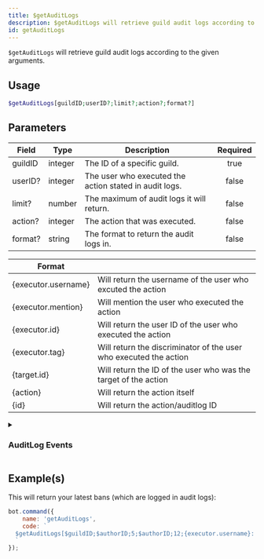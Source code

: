 ```yaml
---
title: $getAuditLogs
description: $getAuditLogs will retrieve guild audit logs according to the given arguments.
id: getAuditLogs
---
```


`$getAuditLogs` will retrieve guild audit logs according to the given arguments.

## Usage

```php
$getAuditLogs[guildID;userID?;limit?;action?;format?]
```

## Parameters

| Field   | Type    | Description                                            | Required |
| ------- | ------- | ------------------------------------------------------ | :------: |
| guildID | integer | The ID of a specific guild.                            |   true   |
| userID? | integer | The user who executed the action stated in audit logs. |  false   |
| limit?  | number  | The maximum of audit logs it will return.              |  false   |
| action? | integer | The action that was executed.                          |  false   |
| format? | string  | The format to return the audit logs in.                |  false   |

| Format              |                                                                   |
| ------------------- | ----------------------------------------------------------------- |
| {executor.username} | Will return the username of the user who excuted the action       |
| {executor.mention}  | Will mention the user who executed the action                     |
| {executor.id}       | Will return the user ID of the user who executed the action       |
| {executor.tag}      | Will return the discriminator of the user who executed the action |
| {target.id}         | Will return the ID of the user who was the target of the action   |
| {action}            | Will return the action itself                                     |
| {id}                | Will return the action/auditlog ID                                |

<details>
  <summary><h3> AuditLog Events </h3></summary>
 
| EVENT                                   | VALUE | DESCRIPTION                                               |       OBJECT CHANGED       |
| --------------------------------------- | :---: | --------------------------------------------------------- | :------------------------: |
| GuildUpdate                             |   1   | Server settings were updated                              |           Guild            |
| ChannelCreate                           |  10   | Channel was created                                       |          Channel           |
| ChannelUpdate                           |  11   | Channel settings were updated                             |          Channel           |
| ChannelDelete                           |  12   | Channel was deleted                                       |          Channel           |
| ChannelOverwriteCreate                  |  13   | Permission overwrite was added to a channel               |     Channel Overwrite      |
| ChannelOverwriteUpdate                  |  14   | Permission overwrite was updated for a channel            |     Channel Overwrite      |
| ChannelOverwriteDelete                  |  15   | Permission overwrite was deleted from a channel           |     Channel Overwrite      |
| MemberKick                              |  20   | Member was removed from server                            |                            |
| MemberPrune                             |  21   | Members were pruned from server                           |                            |
| MemberBanAdd                            |  22   | Member was banned from server                             |                            |
| MemberBanRemove                         |  23   | Server ban was lifted for a member                        |                            |
| MemberUpdate                            |  24   | Member was updated in server                              |           Member           |
| MemberRoleUpdate                        |  25   | Member was added or removed from a role                   |        Partial Role        |
| MemberMove                              |  26   | Member was moved to a different voice channel             |                            |
| MemberDisconnect                        |  27   | Member was disconnected from a voice channel              |                            |
| BotAdd                                  |  28   | Bot user was added to server                              |                            |
| RoleCreate                              |  30   | Role was created                                          |            Role            |
| RoleUpdate                              |  31   | Role was edited                                           |            Role            |
| RoleDelete                              |  32   | Role was deleted                                          |            Role            |
| InviteCreate                            |  40   | Server invite was created                                 | Invite and Invite Metadata |
| InviteUpdate                            |  41   | Server invite was updated                                 | Invite and Invite Metadata |
| InviteDelete                            |  42   | Server invite was deleted                                 | Invite and Invite Metadata |
| WebhookCreate                           |  50   | Webhook was created                                       |          Webhook           |
| WebhookUpdate                           |  51   | Webhook properties or channel were updated                |          Webhook           |
| WebhookDelete                           |  52   | Webhook was deleted                                       |          Webhook           |
| EmojiCreate                             |  60   | Emoji was created                                         |           Emoji            |
| EmojiUpdate                             |  61   | Emoji name was updated                                    |           Emoji            |
| EmojiDelete                             |  62   | Emoji was deleted                                         |           Emoji            |
| MessageDelete                           |  72   | Single message was deleted                                |                            |
| MessageBulkDelete                       |  73   | Multiple messages were deleted                            |                            |
| MessagePin                              |  74   | Message was pinned to a channel                           |                            |
| MessageUnPin                            |  75   | Message was unpinned from a channel                       |                            |
| IntegrationCreate                       |  80   | App was added to server                                   |        Integration         |
| IntegrationUpdate                       |  81   | App was updated (as an example, its scopes were updated)  |        Integration         |
| IntegrationDelete                       |  82   | App was removed from server                               |        Integration         |
| StageInstanceCreate                     |  83   | Stage instance was created (stage channel becomes live)   |       Stage Instance       |
| StageInstanceUpdate                     |  84   | Stage instance details were updated                       |       Stage Instance       |
| StageInstanceDelete                     |  85   | Stage instance was deleted (stage channel no longer live) |       Stage Instance       |
| StickerCreate                           |  90   | Sticker was created                                       |          Sticker           |
| StickerUpdate                           |  91   | Sticker details were updated                              |          Sticker           |
| StickerDelete                           |  92   | Sticker was deleted                                       |          Sticker           |
| GuildScheduledEventCreate               |  100  | Event was created                                         |   Guild Scheduled Event    |
| GuildScheduledEventUpdate               |  101  | Event was updated                                         |   Guild Scheduled Event    |
| GuildScheduledEventDelete               |  102  | Event was cancelled                                       |   Guild Scheduled Event    |
| ThreadCreate                            |  110  | Thread was created in a channel                           |           Thread           |
| ThreadUpdate                            |  111  | Thread was updated                                        |           Thread           |
| ThreadDelete                            |  112  | Thread was deleted                                        |           Thread           |
| ApplicationCommandPermissionUpdate      |  121  | Permissions were updated for a command                    |     Command Permission     |
| AutoModerationRuleCreate                |  140  | Auto Moderation rule was created                          |    Auto Moderation Rule    |
| AutoModerationRuleUpdate                |  141  | Auto Moderation rule was updated                          |    Auto Moderation Rule    |
| AutoModerationRuleDelete                |  142  | Auto Moderation rule was deleted                          |    Auto Moderation Rule    |
| AutoModerationBlockMessage              |  143  | Message was blocked by Auto Moderation                    |                            |
| AutoModerationFlagToChannel             |  144  | Message was flagged by Auto Moderation                    |                            |
| AutoModerationUserCommunicationDisabled |  145  | Member was timed out by Auto Moderation                   |                            |

</details>

## Example(s)

This will return your latest bans (which are logged in audit logs):

```javascript
bot.command({
    name: 'getAuditLogs',
    code: `
  $getAuditLogs[$guildID;$authorID;5;$authorID;12;{executor.username}: {target.id} - {action}]
  `
});
```
